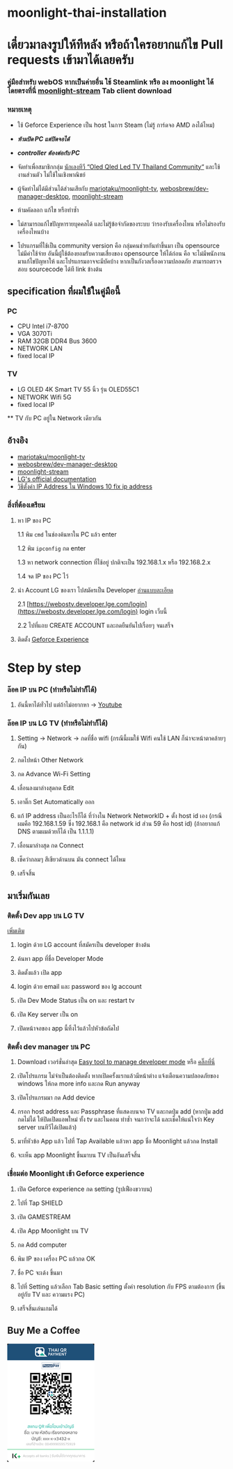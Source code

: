 # moonlight-thai-installation

# เดี๋ยวมาลงรูปให้ทีหลัง หรือถ้าใครอยากแก้ไข Pull requests เข้ามาได้เลยครับ

### คู่มือสำหรับ webOS หากเป็นค่ายอื่น ใช้ Steamlink หรือ ลง moonlight ได้โดยตรงที่นี่ [moonlight-stream](https://moonlight-stream.org/) Tab client download

### หมายเหตุ
 - ใช้ Geforce Experience เป็น host ในการ Steam (ไม่รู้ การ์ดจอ AMD ลงได้ไหม)
 - ***ห้ามปิด PC แต่ปิดจอได้***
 - ***controller ต้องต่อกับ PC***
 
 - จัดทำเพื่อสมาชิกกลุ่ม [นักเลงทีวี “Oled Qled Led TV Thailand Community“](https://www.facebook.com/groups/747168688821081) และใช้งานส่วนตัว ไม่ใช้ในเชิงพาณิชย์
 - ผู้จัดทำไม่ได้มีส่วนได้ส่วนเสียกับ [mariotaku/moonlight-tv](https://github.com/mariotaku/moonlight-tv), [webosbrew/dev-manager-desktop](https://github.com/webosbrew/dev-manager-desktop), [moonlight-stream](https://moonlight-stream.org/)
 - ห้ามคัดลอก แก้ไข หรือทำซ้ำ
 - ไม่สามารถแก้ไขปัญหารายบุคคลได้ และไม่รู้ข้อจำกัดของระบบ ว่ารองรับเครื่องไหน หรือไม่รองรับเครื่องไหนบ้าง
 - โปรแกรมที่ใช้เป็น community version คือ กลุ่มคนช่วยกันทำขึ้นมา เป็น opensource ไม่มีค่าใช้จ่าย อันนี้ผู้ใช้ต้องยอมรับความเสี่ยงของ opensource ให้ได้ก่อน คือ จะไม่มีพนักงานมาแก้ไขปัญหาให้ และโปรแกรมอาจจะมีบัคบ้าง หากเป็นกังวลเรื่องความปลอดภัย สามารถตรวจสอบ sourcecode ได้ที link ข้างต้น


## specification ที่ผมใช้ในคู่มือนี้

### PC
 - CPU Intel i7-8700
 - VGA 3070Ti
 - RAM 32GB DDR4 Bus 3600
 - NETWORK LAN
 - fixed local IP

### TV
 - LG OLED 4K Smart TV 55 นิ้ว รุ่น OLED55C1
 - NETWORK Wifi 5G
 - fixed local IP
 
** TV กับ PC อยู่ใน Network เดียวกัน
 
 
 
## อ้างอิง
 - [mariotaku/moonlight-tv](https://github.com/mariotaku/moonlight-tv)
 - [webosbrew/dev-manager-desktop](https://github.com/webosbrew/dev-manager-desktop)
 - [moonlight-stream](https://moonlight-stream.org/)
 - [LG's official documentation](http://webostv.developer.lge.com/develop/app-test)
 - [วิธีตั้งค่า IP Address ใน Windows 10 fix ip address](https://www.youtube.com/watch?v=j2YjWZ3WAOk)



### สิ่งที่ต้องเตรียม
 1. หา IP ของ PC
 
    1.1 พิม `cmd` ในช่องค้นหาใน PC แล้ว enter
    
    1.2 พิม `ipconfig` กด enter
    
    1.3 หา network connection ที่ใช้อยู่ ปกติจะเป็น 192.168.1.x หรือ 192.168.2.x
    
    1.4 จด IP ของ PC ไว้
 
 2. นำ Account LG ของเรา ไปสมัครเป็น Developer [อ่านแบบละเอียด](https://webostv.developer.lge.com/develop/app-test/preparing-account/)
    
    2.1 [https://webostv.developer.lge.com/login](https://webostv.developer.lge.com/login) login เว็บนี้
    
    2.2 ไปที่แถบ CREATE ACCOUNT และกดยืนยันไปเรื่อยๆ จนเสร็จ

 3. ติดตั้ง [Geforce Experience](https://www.nvidia.com/en-us/geforce/geforce-experience/) 



# Step by step

### ล๊อค IP บน PC (ทำหรือไม่ทำก็ได้)

 1. อันนี้หาได้ทั่วไป แต่ถ้าไม่อยากหา -> [Youtube](https://www.youtube.com/watch?v=j2YjWZ3WAOk)

### ล๊อค IP บน LG TV (ทำหรือไม่ทำก็ได้)

 1. Setting -> Network -> กดที่ชื่อ wifi (กรณีนี้ผมใช้ Wifi คนใช้ LAN ก็น่าจะหน้าตาคล้ายๆกัน)
 
 2. กดไปหน้า Other Network
 
 3. กด Advance Wi-Fi Setting
 
 4. เลื่อนลงมาล่างสุดกด Edit
 
 5. เอาติ๊ก Set Automatically ออก
 
 6. แก้ IP address เป็นอะไรก็ได้ ที่ว่างใน Network NetworkID + ตั้ง host id เอง (กรณีผมคือ 192.168.1.59 ซึ่ง 192.168.1 คือ network id ส่วน 59 คือ host id) (ถ้าอยากแก้ DNS ตามผมด้วยก็ได้ เป็น 1.1.1.1)
 
 7. เลื่อนมาล่างสุด กด Connect
 
 8. เช็คว่ากลมๆ สีเขียวด้านบน มัน connect ได้ไหม
 
 9. เสร็จสิ้น

## มาเริ่มกันเลย

### ติดตั้ง Dev app บน LG TV

[เพิ่มเติม](https://webostv.developer.lge.com/develop/app-test/using-devmode-app/)

 1. login ด้วย LG account ที่สมัครเป็น developer ข้างต้น
 
 2. ค้นหา app ที่ชื่อ Developer Mode
 
 3. ติดตั้งแล้ว เปิด app

 4. login ด้วย email และ password ของ lg account
 
 5. เปิด Dev Mode Status เป็น on และ restart tv
 
 4. เปิด Key server เป็น on
 
 5. เปิดหน้าจอของ app นี้ทิ้งไว้แล้วไปหัวข้อถัดไป

### ติดตั้ง dev manager บน PC
 
 1. Download เวอร์ชั่นล่าสุด [Easy tool to manage developer mode](https://github.com/webosbrew/dev-manager-desktop/releases) หรือ [คลิ๊กที่นี่](https://github.com/webosbrew/dev-manager-desktop/releases/download/v1.8.2/webos-dev-manager.1.8.2.exe)
 
 2. เปิดโปรแกรม ไม่จำเป็นต้องติดตั้ง หากเปิดครั้งแรกแล้วมีหน้าต่าง แจ้งเตือนความปลอดภัยของ windows ให้กด more info และกด Run anyway
 
 3. เปิดโปรแกรมมา กด Add device
 
 4. กรอก host address และ Passphrase ที่แสดงบนจอ TV และกดปุ่ม add (หากปุ่ม add กดไม่ได้ ให้ปิดเปิดแอพใหม่ ทั้ง tv และในคอม ทำซ้ำ จนกว่าจะได้ และเช็คให้แน่ใจว่า Key server บนทีวีได้เปิดแล้ว)
 
 5. มาที่หัวข้อ App แล้ว ไปที่ Tap Available แล้วหา app ชื่อ Moonlight แล้วกด Install

 6. จะเห็น app Moonlight ขึ้นมาบน TV เป็นอันเสร็จสิ้น

### เชื่อมต่อ Moonlight เข้า Geforce experience
 
 1. เปิด Geforce experience กด setting (รูปเฟืองขวาบน)
 
 2. ไปที่ Tap SHIELD
 
 3. เปิด GAMESTREAM
 
 4. เปิด App Moonlight บน TV

 5. กด Add computer

 6. พิม IP ของ เครื่อง PC แล้วกด OK

 7. ชื่อ PC จะเด้ง ขึ้นมา

 8. ไปที่ Setting แล้วเลือก Tab Basic setting ตั้งค่า resolution กับ FPS ตามต้องการ (ขึ้นอยู่กับ TV และ ความแรง PC)

 9. เสร็จสิ้นเล่นเกมได้


## Buy Me a Coffee
![Donate](https://github.com/hatsadin09/moonlight-thai-installation/blob/main/images/293365266_1234938590582300_2581968306561943988_n%20(1).jpg)
